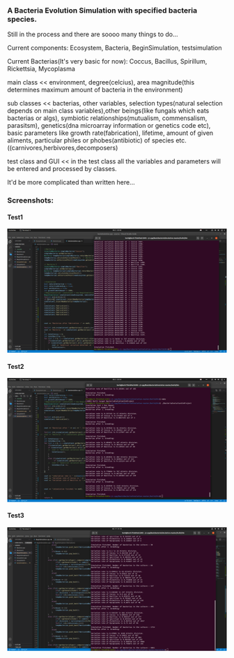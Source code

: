 ### A Bacteria Evolution Simulation with specified bacteria species.

Still in the process and there are soooo many things to do...

Current components:
 Ecosystem,
 Bacteria,
 BeginSimulation,
 testsimulation

Current Bacterias(It's very basic for now):
 Coccus,
 Bacillus, 
 Spirillum,
 Rickettsia,
 Mycoplasma

main class << environment, degree(celcius), area magnitude(this determines maximum amount of bacteria in the environment)

sub classes << bacterias, other variables, selection types(natural selection depends on main class variables),other beings(like fungals which eats bacterias or algs), symbiotic relationships(mutualism, commensalism, parasitsm), genetics(dna microarray information or genetics code etc), basic parameters like growth rate(fabrication), lifetime, amount of given aliments, particular philes or phobes(antibiotic) of species etc.  ((carnivores,herbivores,decomposers)

test class and GUI << in the test class all the variables and parameters will be entered and processed by classes.


It'd be more complicated than written here...

### Screenshots:

#### Test1
![Enc1](https://github.com/trantor00/BasicBacteriaSimulation/blob/master/screenshots/test1.png)
#### Test2
![Enc1](https://github.com/trantor00/BasicBacteriaSimulation/blob/master/screenshots/test2.png)
#### Test3
![Enc1](https://github.com/trantor00/BasicBacteriaSimulation/blob/master/screenshots/test3.png)


